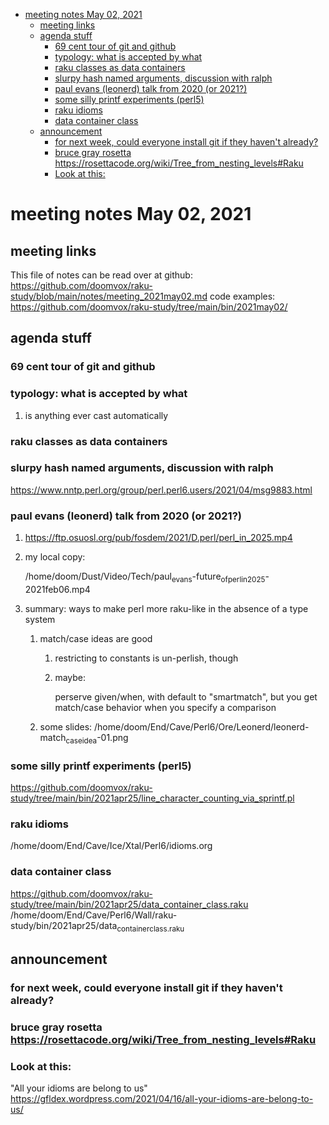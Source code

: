 - [meeting notes May 02, 2021](#org59d7e07)
  - [meeting links](#org400defe)
  - [agenda stuff](#org16ab090)
    - [69 cent tour of git and github](#org2242750)
    - [typology: what is accepted by what](#orgcdb15ab)
    - [raku classes as data containers](#org8076b97)
    - [slurpy hash named arguments, discussion with ralph](#org2fd51ef)
    - [paul evans (leonerd) talk from 2020 (or 2021?)](#org87dc3c7)
    - [some silly printf experiments (perl5)](#org5db71e8)
    - [raku idioms](#orgfb82202)
    - [data container class](#orgfef3c3c)
  - [announcement](#org0c4efcd)
    - [for next week, could everyone install git if they haven't already?](#org5014fab)
    - [bruce gray rosetta  <https://rosettacode.org/wiki/Tree_from_nesting_levels#Raku>](#orge3da635)
    - [Look at this:](#org707096c)


<a id="org59d7e07"></a>

# meeting notes May 02, 2021


<a id="org400defe"></a>

## meeting links

This file of notes can be read over at github: <https://github.com/doomvox/raku-study/blob/main/notes/meeting_2021may02.md> code examples: <https://github.com/doomvox/raku-study/tree/main/bin/2021may02/>


<a id="org16ab090"></a>

## agenda stuff


<a id="org2242750"></a>

### 69 cent tour of git and github


<a id="orgcdb15ab"></a>

### typology: what is accepted by what

1.  is anything ever cast automatically


<a id="org8076b97"></a>

### raku classes as data containers


<a id="org2fd51ef"></a>

### slurpy hash named arguments, discussion with ralph

<https://www.nntp.perl.org/group/perl.perl6.users/2021/04/msg9883.html>


<a id="org87dc3c7"></a>

### paul evans (leonerd) talk from 2020 (or 2021?)

1.  <https://ftp.osuosl.org/pub/fosdem/2021/D.perl/perl_in_2025.mp4>

2.  my local copy:

    /home/doom/Dust/Video/Tech/paul<sub>evans</sub>-future<sub>of</sub><sub>perl</sub><sub>in</sub><sub>2025</sub>-2021feb06.mp4

3.  summary: ways to make perl more raku-like in the absence of a type system

    1.  match/case ideas are good
    
        1.  restricting to constants is un-perlish, though
        
        2.  maybe:
        
            perserve given/when, with default to "smartmatch", but you get match/case behavior when you specify a comparison
    
    2.  some slides: /home/doom/End/Cave/Perl6/Ore/Leonerd/leonerd-match<sub>case</sub><sub>idea</sub>-01.png


<a id="org5db71e8"></a>

### some silly printf experiments (perl5)

<https://github.com/doomvox/raku-study/tree/main/bin/2021apr25/line_character_counting_via_sprintf.pl>


<a id="orgfb82202"></a>

### raku idioms

/home/doom/End/Cave/Ice/Xtal/Perl6/idioms.org


<a id="orgfef3c3c"></a>

### data container class

<https://github.com/doomvox/raku-study/tree/main/bin/2021apr25/data_container_class.raku> /home/doom/End/Cave/Perl6/Wall/raku-study/bin/2021apr25/data<sub>container</sub><sub>class.raku</sub>


<a id="org0c4efcd"></a>

## announcement


<a id="org5014fab"></a>

### for next week, could everyone install git if they haven't already?


<a id="orge3da635"></a>

### bruce gray rosetta  <https://rosettacode.org/wiki/Tree_from_nesting_levels#Raku>


<a id="org707096c"></a>

### Look at this:

"All your idioms are belong to us" <https://gfldex.wordpress.com/2021/04/16/all-your-idioms-are-belong-to-us/>

